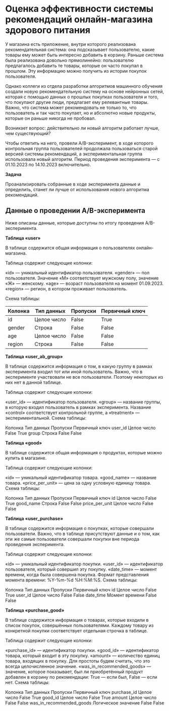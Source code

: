 # Оценка эффективности системы рекомендаций онлайн-магазина здорового питания

У магазина есть приложение, внутри которого реализована рекомендательная система: она подсказывает пользователю, какие товары ему может быть интересно добавить в корзину. Раньше система была реализована довольно прямолинейно: пользователю предлагалось добавить те товары, которые он часто покупал в прошлом. Эту информацию можно получить из истории покупок пользователя.

Однако коллеги из отдела разработки алгоритмов машинного обучения создали новую рекомендательную систему на основе нейронных сетей, которая с помощью данных о прошлых покупках пользователя и того, что покупают другие люди, предлагает ему релевантные товары. Важно, что система может рекомендовать не только то, что пользователь и так часто покупает, но и абсолютно новые продукты, которые он раньше никогда не пробовал.

Возникает вопрос: действительно ли новый алгоритм работает лучше, чем существующий?

Чтобы ответить на него, провели A/B-эксперимент, в ходе которого контрольная группа пользователей продолжала пользоваться старой версией системы рекомендаций, а экспериментальная группа использовала новый алгоритм. Период проведения эксперимента — с 01.10.2023 по 14.10.2023 включительно.

**Задача**

Проанализировать собранные в ходе эксперимента данные и определить, станет ли лучше от использования нового алгоритма рекомендаций.

## Данные о проведении A/B-эксперимента
Ниже описаны данные, которые доступны по итогу проведения A/B-эксперимента.

**Таблица «user»**

В таблице содержится общая информация о пользователях онлайн-магазина.

Таблица содержит следующие колонки:

«id» — уникальный идентификатор пользователя.
«gender» — пол пользователя. Значение «М» соответствует мужскому полу, значение «Ж» — женскому.
«age» — возраст пользователя на момент 01.09.2023.
«region» — регион, в котором проживает пользователь.

Схема таблицы:

|Колонка|Тип данных|Пропуски|Первичный ключ|
|-------|---------|---------|--------------|
|id|Целое число|False|True
|gender|Строка|False|False|
|age|Целое число|False|False|
|region|Строка|False|False|

**Таблица «user_ab_group»**

В таблице содержится информация о том, в какую группу в рамках эксперимента входил тот или иной пользователь. Важно, что в эксперименте участвовали не все пользователи. Поэтому некоторых из них нет в данной таблице.

Таблица содержит следующие колонки:

«user_id» — идентификатор пользователя.
«group» — название группы, в которую входил пользователь в рамках эксперимента. Название «control» соответствует контрольной группе, а «treatment» — экспериментальной.
Схема таблицы:

Колонка	Тип данных	Пропуски	Первичный ключ
user_id	Целое число	False	True
group	Строка	False	False

**Таблица «good»**

В таблице содержится общая информация о продуктах, которые можно купить в магазине.

Таблица содержит следующие колонки:

«id» — уникальный идентификатор товара.
«good_name» — название товара.
«price_per_unit» — цена за одну условную единицу товара.
Схема таблицы:

Колонка	Тип данных	Пропуски	Первичный ключ
id	Целое число	False	True
good_name	Строка	False	False
price_per_unit	Целое число	False	False

**Таблица «user_purchase»**

В таблице содержится информация о покупках, которые совершали пользователи. Важно, что в таблице присутствуют данные и о том, как эти же самые пользователи совершали покупки вне периода проведения эксперимента.

Таблица содержит следующие колонки:

«id» — уникальный идентификатор покупки.
«user_id» — идентификатор пользователя, который совершил эту покупку.
«date_time» — момент времени, когда была совершена покупка. Формат представления момента времени: %Y-%m-%d %H:%M:%S.
Схема таблицы:

Колонка	Тип данных	Пропуски	Первичный ключ
id	Целое число	False	True
user_id	Целое число	False	False
date_time	Момент времени	False	False

**Таблица «purchase_good»**

В таблице содержится информация о товарах, которые входили в список покупок, совершённых пользователями. Каждому товару из конкретной покупки соответствует отдельная строчка в таблице.

Таблица содержит следующие колонки:

«purchase_id» — идентификатор покупки.
«good_id» — идентификатор товара, который входит в эту покупку.
«amount» — количество единиц товара, входящих в покупку. Для простоты будем считать, что это всегда целочисленное значение.
«was_in_recommended_goods» — значение, которое показывает, был ли приобретённый продукт добавлен в корзину по рекомендации: True — если был, False — если нет.
Схема таблицы:

Колонка	Тип данных	Пропуски	Первичный ключ
purchase_id	Целое число	False	True
good_id	Целое число	False	True
amount	Целое число	False	False
was_in_recommended_goods	Логическое значение	False	False
